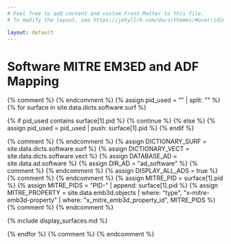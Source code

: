 ```yaml
---
# Feel free to add content and custom Front Matter to this file.
# To modify the layout, see https://jekyllrb.com/docs/themes/#overriding-theme-defaults

layout: default
---
```


# Software MITRE EM3ED and ADF Mapping


{% comment %} <!-- BEGIN Iterate Defined Surfaces --> {% endcomment %}
{% assign pid_used = "" | split: "" %}
{% for surface in site.data.dicts.software.surf %}

{% if pid_used contains surface[1].pid %}
{% continue %}
{% else %}
{% assign pid_used = pid_used | push: surface[1].pid %}
{% endif %}

{% comment %} <!-- BEGIN Settings --> {% endcomment %}
{% assign DICTIONARY_SURF = site.data.dicts.software.surf %}
{% assign DICTIONARY_VECT = site.data.dicts.software.vect %}
{% assign DATABASE_AD = site.data.ad.software %}
{% assign DIR_AD = "ad_software" %}  {% comment %} <!-- Directory where generated AD pages are stored --> {% endcomment %}
{% assign DISPLAY_ALL_ADS =  true %}  {% comment %} <!-- Display all relations between ADs and surfaces --> {% endcomment %}
{% assign MITRE_PID = surface[1].pid %}
{% assign MITRE_PIDS = "PID-" | append: surface[1].pid %}
{% assign MITRE_PROPERTY = site.data.emb3d.objects | where: "type", "x-mitre-emb3d-property" | where: "x_mitre_emb3d_property_id", MITRE_PIDS %}
{% comment %} <!-- END Settings --> {% endcomment %}


{% include display_surfaces.md %}


{% endfor %}
{% comment %} <!-- END Iterate Defined Surfaces --> {% endcomment %}

